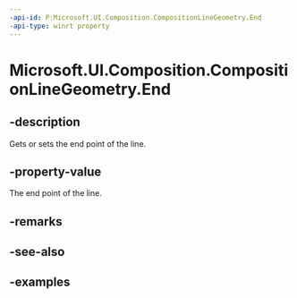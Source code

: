 ```yaml
---
-api-id: P:Microsoft.UI.Composition.CompositionLineGeometry.End
-api-type: winrt property
---
```


<!-- Property syntax.
public Vector2 End { get;  set; }
-->

# Microsoft.UI.Composition.CompositionLineGeometry.End

## -description

Gets or sets the end point of the line.

## -property-value

The end point of the line.

## -remarks

## -see-also

## -examples

